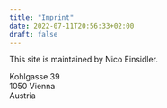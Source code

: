 ```yaml
---
title: "Imprint"
date: 2022-07-11T20:56:33+02:00
draft: false
---
```


This site is maintained by Nico Einsidler.

Kohlgasse 39<br>
1050 Vienna<br>
Austria
